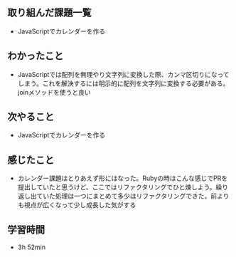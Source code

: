 ## 取り組んだ課題一覧
- JavaScriptでカレンダーを作る
## わかったこと
- JavaScriptでは配列を無理やり文字列に変換した際、カンマ区切りになってしまう。これを解決するには明示的に配列を文字列に変換する必要がある。joinメソッドを使うと良い
## 次やること
- JavaScriptでカレンダーを作る
## 感じたこと
- カレンダー課題はとりあえず形にはなった。Rubyの時はこんな感じでPRを提出していたと思うけど、ここではリファクタリングでひと煉しよう。繰り返し出ていた処理は一つにまとめて多少はリファクタリングできた。前よりも視点が広くなって少し成長した気がする
## 学習時間
- 3h 52min